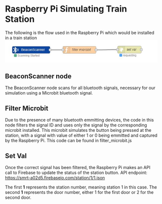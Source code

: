 # Raspberry Pi Simulating Train Station

The following is the flow used in the Raspberry Pi which would be installed in a train station
![alt text][logo]

[logo]: ./station-flow.JPG "Logo Title Text 2"

## BeaconScanner node

The BeaconScanner node scans for all bluetooth signals, necessary for our simulation using a Microbit bluetooth signal.

## Filter Microbit

Due to the presence of many bluetooth emmitting devices, the code in this node filters the signal ID and uses only the signal by the corresponding microbit installed. This microbit simulates the button being pressed at the station, with a signal with value of either 1 or 0 being emmitted and captured by the Raspberry Pi. This code can be found in filter_microbit.js

## Set Val

Once the correct signal has been filtered, the Raspberry Pi makes an API call to Firebase to update the status of the station button.
API endpoint: https://smrt-a02d5.firebaseio.com/station/1/1.json

The first **1** represents the station number, meaning station 1 in this case.
The second **1** represents the door number, either 1 for the first door or 2 for the second door.
